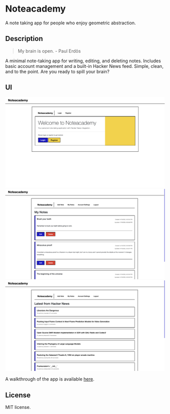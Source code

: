 # Noteacademy

A note taking app for people who enjoy geometric abstraction.

## Description

> My brain is open. - Paul Erdös

A minimal note-taking app for writing, editing, and deleting notes. Includes basic account management and a built-in Hacker News feed. Simple, clean, and to the point. Are you ready to spill your brain?

## UI

![Home Page](./imgs/UI/ui-1.png)
![My Notes](./imgs/UI/ui-2.png)
![Hacker News](./imgs/UI/ui-3.png)

A walkthrough of the app is available [here]().

## License

MIT license.
